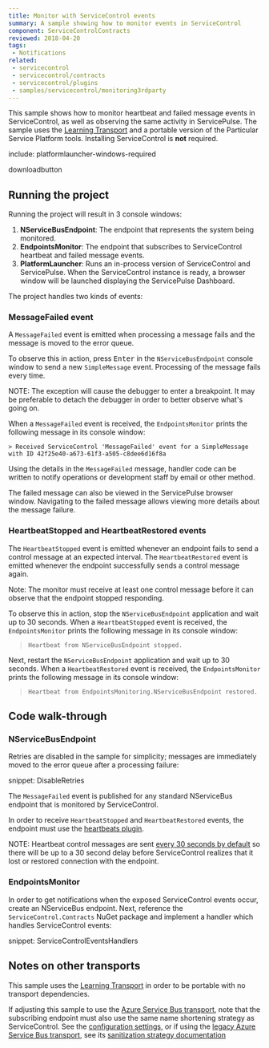 ```yaml
---
title: Monitor with ServiceControl events
summary: A sample showing how to monitor events in ServiceControl
component: ServiceControlContracts
reviewed: 2018-04-20
tags:
 - Notifications
related:
 - servicecontrol
 - servicecontrol/contracts
 - servicecontrol/plugins
 - samples/servicecontrol/monitoring3rdparty
---
```


This sample shows how to monitor heartbeat and failed message events in ServiceControl, as well as observing the same activity in ServicePulse. The sample uses the [Learning Transport](/transports/learning/) and a portable version of the Particular Service Platform tools. Installing ServiceControl is **not** required.

include: platformlauncher-windows-required

downloadbutton


## Running the project

Running the project will result in 3 console windows:

1. **NServiceBusEndpoint**: The endpoint that represents the system being monitored.
1. **EndpointsMonitor**: The endpoint that subscribes to ServiceControl heartbeat and failed message events.
1. **PlatformLauncher**: Runs an in-process version of ServiceControl and ServicePulse. When the ServiceControl instance is ready, a browser window will be launched displaying the ServicePulse Dashboard.

The project handles two kinds of events:

### MessageFailed event

A `MessageFailed` event is emitted when processing a message fails and the message is moved to the error queue.

To observe this in action, press <kbd>Enter</kbd> in the `NServiceBusEndpoint` console window to send a new `SimpleMessage` event. Processing of the message fails every time.

NOTE: The exception will cause the debugger to enter a breakpoint. It may be preferable to detach the debugger in order to better observe what's going on.

When a `MessageFailed` event is received, the `EndpointsMonitor` prints the following message in its console window: 

```
> Received ServiceControl 'MessageFailed' event for a SimpleMessage with ID 42f25e40-a673-61f3-a505-c8dee6d16f8a
```

Using the details in the `MessageFailed` message, handler code can be written to notify operations or development staff by email or other method.

The failed message can also be viewed in the ServicePulse browser window. Navigating to the failed message allows viewing more details about the message failure.


### HeartbeatStopped and HeartbeatRestored events

The `HeartbeatStopped` event is emitted whenever an endpoint fails to send a control message at an expected interval. The `HeartbeatRestored` event is emitted whenever the endpoint successfully sends a control message again. 

Note: The monitor must receive at least one control message before it can observe that the endpoint stopped responding.

To observe this in action, stop the `NServiceBusEndpoint` application and wait up to 30 seconds. When a `HeartbeatStopped` event is received, the `EndpointsMonitor` prints the following message in its console window:

> `Heartbeat from NServiceBusEndpoint stopped.`

Next, restart the `NServiceBusEndpoint` application and wait up to 30 seconds. When a `HeartbeatRestored` event is received, the `EndpointsMonitor` prints the following message in its console window:

> `Heartbeat from EndpointsMonitoring.NServiceBusEndpoint restored.`


## Code walk-through 


### NServiceBusEndpoint

Retries are disabled in the sample for simplicity; messages are immediately moved to the error queue after a processing failure:

snippet: DisableRetries

The `MessageFailed` event is published for any standard NServiceBus endpoint that is monitored by ServiceControl.

In order to receive `HeartbeatStopped` and `HeartbeatRestored` events, the endpoint must use the [heartbeats plugin](/monitoring/heartbeats).

NOTE: Heartbeat control messages are sent [every 30 seconds by default](/monitoring/heartbeats/legacy#configuration-time-to-live-ttl) so there will be up to a 30 second delay before ServiceControl realizes that it lost or restored connection with the endpoint.


### EndpointsMonitor

In order to get notifications when the exposed ServiceControl events occur, create an NServiceBus endpoint. Next, reference the `ServiceControl.Contracts` NuGet package and implement a handler which handles ServiceControl events:

snippet: ServiceControlEventsHandlers


## Notes on other transports

This sample uses the [Learning Transport](/transports/learning/) in order to be portable with no transport dependencies.

If adjusting this sample to use the [Azure Service Bus transport](/transports/azure-service-bus/legacy/), note that the subscribing endpoint must also use the same name shortening strategy as ServiceControl. See the [configuration settings](/transports/azure-service-bus/configuration.md#entity-creation), or if using the [legacy Azure Service Bus transport](), see its [sanitization strategy documentation](/transports/azure-service-bus/legacy/sanitization.md)

